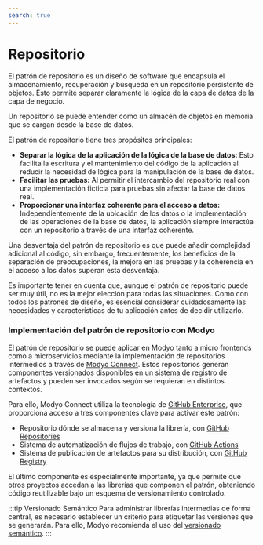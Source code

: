 ```yaml
---
search: true
---
```


# Repositorio

El patrón de repositorio es un diseño de software que encapsula el almacenamiento, recuperación y búsqueda en un repositorio persistente de objetos. Esto permite separar claramente la lógica de la capa de datos de la capa de negocio.

Un repositorio se puede entender como un almacén de objetos en memoria que se cargan desde la base de datos.

El patrón de repositorio tiene tres propósitos principales:

- **Separar la lógica de la aplicación de la lógica de la base de datos:** Esto facilita la escritura y el mantenimiento del código de la aplicación al reducir la necesidad de lógica para la manipulación de la base de datos.
- **Facilitar las pruebas:** Al permitir el intercambio del repositorio real con una implementación ficticia para pruebas sin afectar la base de datos real.
- **Proporcionar una interfaz coherente para el acceso a datos:** Independientemente de la ubicación de los datos o la implementación de las operaciones de la base de datos, la aplicación siempre interactúa con un repositorio a través de una interfaz coherente.

Una desventaja del patrón de repositorio es que puede añadir complejidad adicional al código,  sin embargo, frecuentemente, los beneficios de la separación de preocupaciones, la mejora en las pruebas y la coherencia en el acceso a los datos superan esta desventaja.

Es importante tener en cuenta que, aunque el patrón de repositorio puede ser muy útil, no es la mejor elección para todas las situaciones. Como con todos los patrones de diseño, es esencial considerar cuidadosamente las necesidades y características de tu aplicación antes de decidir utilizarlo.

### Implementación del patrón de repositorio con Modyo

El patrón de repositorio se puede aplicar en Modyo tanto a micro frontends como a microservicios mediante la implementación de repositorios intermedios a través de [Modyo Connect](/es/connect). Estos repositorios generan componentes versionados disponibles en un sistema de registro de artefactos y pueden ser invocados según se requieran en distintos contextos.

Para ello, Modyo Connect utiliza la tecnología de [GitHub Enterprise](https://github.com), que proporciona acceso a tres componentes clave para activar este patrón:
- Repositorio dónde se almacena y versiona la librería, con [GitHub Repositories](https://github.com/features)
- Sistema de automatización de flujos de trabajo, con [GitHub Actions](https://github.com/features/actions)
- Sistema de publicación de artefactos para su distribución, con [GitHub Registry](https://github.com/features/packages)

El último componente es especialmente importante, ya que permite que otros proyectos accedan a las librerías que componen el patrón, obteniendo código reutilizable bajo un esquema de versionamiento controlado.

:::tip Versionado Semántico
Para administrar librerías intermedias de forma central, es necesario establecer un criterio para etiquetar las versiones que se generarán. Para ello, Modyo recomienda el uso del [versionado semántico](https://semver.org/lang/es/).
:::
